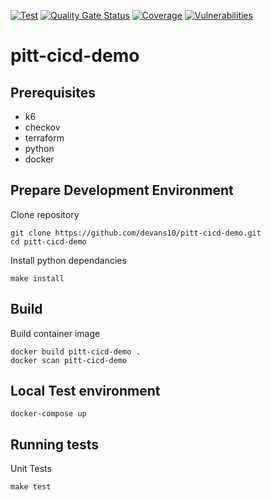 [![Test](https://github.com/devans10/pitt-cicd-demo/actions/workflows/test.yml/badge.svg)](https://github.com/devans10/pitt-cicd-demo/actions/workflows/test.yml)
[![Quality Gate Status](https://sonarcloud.io/api/project_badges/measure?project=devans10_pitt-cicd-demo&metric=alert_status)](https://sonarcloud.io/summary/new_code?id=devans10_pitt-cicd-demo) [![Coverage](https://sonarcloud.io/api/project_badges/measure?project=devans10_pitt-cicd-demo&metric=coverage)](https://sonarcloud.io/summary/new_code?id=devans10_pitt-cicd-demo) [![Vulnerabilities](https://sonarcloud.io/api/project_badges/measure?project=devans10_pitt-cicd-demo&metric=vulnerabilities)](https://sonarcloud.io/summary/new_code?id=devans10_pitt-cicd-demo)

# pitt-cicd-demo

## Prerequisites

+ k6
+ checkov
+ terraform
+ python
+ docker

## Prepare Development Environment

Clone repository
```
git clone https://github.com/devans10/pitt-cicd-demo.git
cd pitt-cicd-demo
```

Install python dependancies
```
make install
```

## Build 
Build container image
```
docker build pitt-cicd-demo .
docker scan pitt-cicd-demo
```

## Local Test environment
```
docker-compose up
```

## Running tests
Unit Tests
```
make test